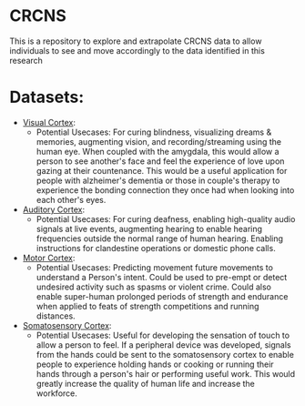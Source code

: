 # CRCNS

This is a repository to explore and extrapolate CRCNS data to allow individuals to see and move accordingly to the data identified in this research

# Datasets:

- [Visual Cortex](https://crcns.org/data-sets/vc):
  - Potential Usecases: For curing blindness, visualizing dreams & memories, augmenting vision, and recording/streaming using the human eye. When coupled with the amygdala, this would allow a person to see another's face and feel the experience of love upon gazing at their countenance. This would be a useful application for people with alzheimer's dementia or those in couple's therapy to experience the bonding connection they once had when looking into each other's eyes.
- [Auditory Cortex](https://crcns.org/data-sets/ac):
  - Potential Usecases: For curing deafness, enabling high-quality audio signals at live events, augmenting hearing to enable hearing frequencies outside the normal range of human hearing. Enabling instructions for clandestine operations or domestic phone calls.
- [Motor Cortex](https://crcns.org/data-sets/motor-cortex):
  - Potential Usecases: Predicting movement future movements to understand a Person's intent. Could be used to pre-empt or detect undesired activity such as spasms or violent crime. Could also enable super-human prolonged periods of strength and endurance when applied to feats of strength competitions and running distances.
- [Somatosensory Cortex](https://crcns.org/data-sets/ssc):
  - Potential Usecases: Useful for developing the sensation of touch to allow a person to feel. If a peripheral device was developed, signals from the hands could be sent to the somatosensory cortex to enable people to experience holding hands or cooking or running their hands through a person's hair or performing useful work. This would greatly increase the quality of human life and increase the workforce.
